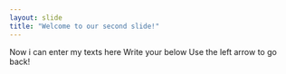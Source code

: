 ```yaml
---
layout: slide
title: "Welcome to our second slide!"
---
```

Now i can enter my texts here Write your below
Use the left arrow to go back!
